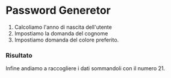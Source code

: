 # Password Generetor 

1. Calcoliamo l'anno di nascita dell'utente 
2. Impostiamo la domanda del cognome 
3. Impostiamo domanda del colore preferito.
### Risultato 

Infine andiamo a raccogliere i dati sommandoli con il numero 21.
